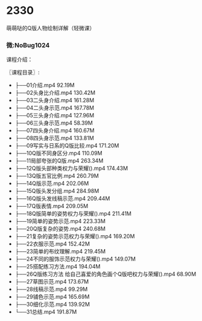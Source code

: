 # 2330
萌萌哒的Q版人物绘制详解（轻微课）
### 微:NoBug1024 


课程介绍：

〖课程目录〗:

- ├──01介绍.mp4  92.19M
- ├──02头身比介绍.mp4  130.42M
- ├──03二头身介绍.mp4  161.28M
- ├──04二头身示范.mp4  167.78M
- ├──05三头身介绍.mp4  127.96M
- ├──06三头身示范.mp4  58.39M
- ├──07四头身介绍.mp4  160.67M
- ├──08四头身示范.mp4  133.81M
- ├──09写实与日系的Q版比较.mp4  171.20M
- ├──10Q版不同身区分.mp4  110.09M
- ├──11局部夸张的Q版.mp4  263.34M
- ├──12Q版头部种类权力与荣耀().mp4  174.43M
- ├──13Q版五官比例.mp4  260.79M
- ├──14Q版示范.mp4  202.06M
- ├──15Q版头发分组.mp4  284.98M
- ├──16Q版头发线稿示范.mp4  209.44M
- ├──17Q版表情.mp4  209.05M
- ├──18Q版简单的姿势权力与荣耀().mp4  211.41M
- ├──19简单的姿势示范.mp4  223.33M
- ├──20Q版复杂的姿势.mp4  240.68M
- ├──21复杂的姿势示范权力与荣耀().mp4  169.20M
- ├──22衣服示范.mp4  152.42M
- ├──23简单的布纹理解.mp4  219.45M
- ├──24不同的服饰示范权力与荣耀().mp4  149.07M
- ├──25搭配练习方法.mp4  194.04M
- ├──26Q版练习方法 给自己喜爱的角色画个Q版吧权力与荣耀().mp4  68.90M
- ├──27草图示范.mp4  173.67M
- ├──28线稿示范.mp4  99.29M
- ├──29铺色示范.mp4  165.69M
- ├──30细化示范.mp4  139.92M
- └──31总结.mp4  191.87M
